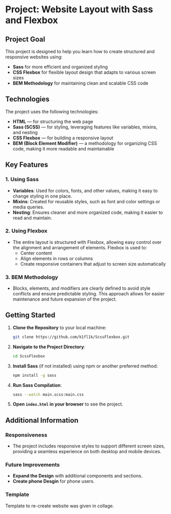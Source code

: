 # Project: Website Layout with Sass and Flexbox

## Project Goal

This project is designed to help you learn how to create structured and responsive websites using:
- **Sass** for more efficient and organized styling
- **CSS Flexbox** for flexible layout design that adapts to various screen sizes
- **BEM Methodology** for maintaining clean and scalable CSS code

## Technologies

The project uses the following technologies:
- **HTML** — for structuring the web page
- **Sass (SCSS)** — for styling, leveraging features like variables, mixins, and nesting
- **CSS Flexbox** — for building a responsive layout
- **BEM (Block Element Modifier)** — a methodology for organizing CSS code, making it more readable and maintainable

## Key Features

### 1. Using Sass
- **Variables**: Used for colors, fonts, and other values, making it easy to change styling in one place.
- **Mixins**: Created for reusable styles, such as font and color settings or media queries.
- **Nesting**: Ensures cleaner and more organized code, making it easier to read and maintain.

### 2. Using Flexbox
- The entire layout is structured with Flexbox, allowing easy control over the alignment and arrangement of elements. Flexbox is used to:
  - Center content
  - Align elements in rows or columns
  - Create responsive containers that adjust to screen size automatically

### 3. BEM Methodology
- Blocks, elements, and modifiers are clearly defined to avoid style conflicts and ensure predictable styling. This approach allows for easier maintenance and future expansion of the project.

## Getting Started

1. **Clone the Repository** to your local machine:
    ```bash
    git clone https://github.com/k1fl1k/ScssFlexbox.git
    ```

2. **Navigate to the Project Directory**:
    ```bash
    cd ScssFlexbox
    ```

3. **Install Sass** (if not installed) using npm or another preferred method:
    ```bash
    npm install -g sass
    ```

4. **Run Sass Compilation**:
    ```bash
    sass --watch main.scss:main.css
    ```

5. **Open `index.html` in your browser** to see the project.

## Additional Information

### Responsiveness
- The project includes responsive styles to support different screen sizes, providing a seamless experience on both desktop and mobile devices.

### Future Improvements
- **Expand the Design** with additional components and sections.
- **Create phone Desgin** for phone users.

### Template
Template to re-create website was given in collage.
